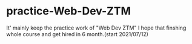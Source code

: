 # practice-Web-Dev-ZTM
It' mainly keep the practice work of "Web Dev ZTM"
I hope that finshing whole course and get hired in 6 month.(start 2021/07/12)
